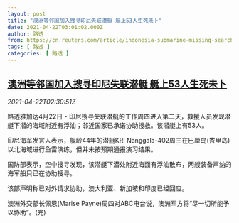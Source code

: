 ```yaml
---
layout: post
title: "澳洲等邻国加入搜寻印尼失联潜艇 艇上53人生死未卜"
date: 2021-04-22T03:01:02.000Z
author: 路透
from: https://cn.reuters.com/article/indonesia-submarine-missing-search-0422-idCNKBS2C9076
tags: [ 路透 ]
categories: [ 路透 ]
---
```

<!--1619060462000-->
[澳洲等邻国加入搜寻印尼失联潜艇 艇上53人生死未卜](https://cn.reuters.com/article/indonesia-submarine-missing-search-0422-idCNKBS2C9076)
------

<div>
<div><i>2021-04-22T02:30:51Z</i></div><p>路透雅加达4月22日 - 印尼搜寻失联潜艇的工作周四进入第二天，救援人员发现潜艇下潜的海域附近有浮油；邻近国家已承诺协助搜救。该潜艇上有53人。</p><p>印尼海军发言人表示，舰龄44年的潜艇KRI Nanggala-402周三在巴厘岛(峇里岛)以北海域进行鱼雷演练，但并未按预期通报演习结果。</p><p>国防部表示，空中搜寻发现，该潜艇下潜处附近海面有浮油散布，两艘装备声纳的海军船只已在协助搜寻。</p><p>该部声明称已对外请求协助，澳大利亚、新加坡和印度已经回应。</p><p>澳洲外交部长佩恩(Marise Payne)周四对ABC电台说，澳洲军方将“尽一切所能予以协助”。(完)</p>
</div>
